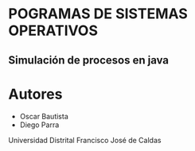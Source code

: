 # POGRAMAS DE SISTEMAS OPERATIVOS
## Simulación de procesos en java

# Autores
- Oscar Bautista 
- Diego Parra

Universidad Distrital Francisco José de Caldas

